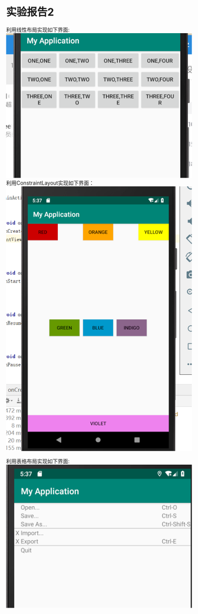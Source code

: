 # 实验报告2






利用线性布局实现如下界面:
![Image](https://github.com/fjnu-zexin/test2/blob/master/img/p1.png)
利用ConstraintLayout实现如下界面：
![Image](https://github.com/fjnu-zexin/test2/blob/master/img/p2.png)

利用表格布局实现如下界面:
![Image](https://github.com/fjnu-zexin/test2/blob/master/img/p3.png)

